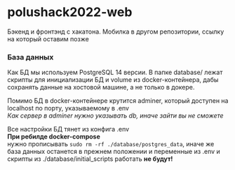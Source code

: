 # polushack2022-web
Бэкенд и фронтэнд с хакатона. Мобилка в другом репозитории, ссылку на который оставим позже



### База данных
Как БД мы используем PostgreSQL 14 версии. В папке database/ лежат скрипты для инициализации БД и volume из docker-контейнера, дабы сохранять данные на хостовой машине, а не только в докере. 

Помимо БД в docker-контейнере крутится adminer, который доступен на localhost по порту, указываемому в .env <br>
*Как сервер в adminer нужно указывать db, иначе зайти вы не сможете*

Все настройки БД тянет из конфига .env <br>
**При ребилде docker-compose** <br>
нужно прописывать `sudo rm -rf ./database/postgres_data`, иначе же база данных останется в прежнем положении и переменные из .env и скрипты из ./database/initial_scripts работать **не будут!**

